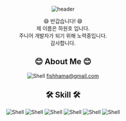 <div align=center> 

<!--
**hawonho/hawonho** is a ✨ _special_ ✨ repository because its `README.md` (this file) appears on your GitHub profile.

Here are some ideas to get you started:

- 🔭 I’m currently working on ...
- 🌱 I’m currently learning ...
- 👯 I’m looking to collaborate on ...
- 🤔 I’m looking for help with ...
- 💬 Ask me about ...
- 📫 How to reach me: ...
- 😄 Pronouns: ...
- ⚡ Fun fact: ...
-->

![header](https://capsule-render.vercel.app/api?type=venom&height=300&text=HWH%20&desc=Ha%20Won%20Ho&color=auto)

😄 반갑습니다! 😄  
제 이름은 하원호 입니다.  
주니어 개발자가 되기 위해 노력중입니다.  
감사합니다.

## 😊 About Me 😊

![Shell](https://img.shields.io/badge/Gmail-D14836?style=flat&logo=gmail&logoColor=white) fishhama@gmail.com

## 🛠 Skill 🛠

![Shell](https://img.shields.io/badge/Python-3776AB?style=flat&logo=Python&logoColor=white)
![Shell](https://img.shields.io/badge/Java-E33332?style=flat&logo=TestingLibrary&logoColor=white)
![Shell](https://img.shields.io/badge/HTML-E34F26?style=flat&logo=html5&logoColor=white)
![Shell](https://img.shields.io/badge/CSS-239120?&style=flat&logo=css3&logoColor=white)
![Shell](https://img.shields.io/badge/JavaScript-F7DF1E?style=flat&logo=JavaScript&logoColor=white)
![Shell](https://img.shields.io/badge/SQL-593D88?style=flat&logo=DBeaver&logoColor=white)

</div>
